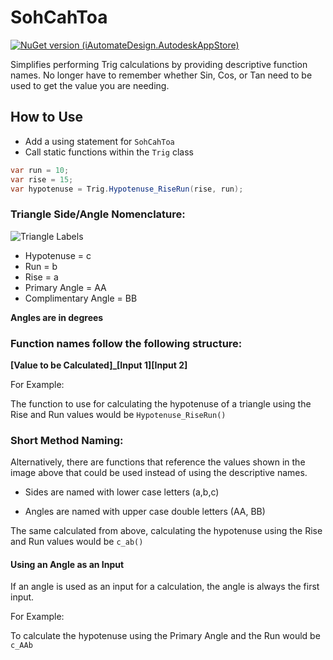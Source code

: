 # SohCahToa

[![NuGet version (iAutomateDesign.AutodeskAppStore)](https://buildstats.info/nuget/SohCahToa)](https://www.nuget.org/packages/SohCahToa)

Simplifies performing Trig calculations by providing descriptive function names. No longer have to remember whether Sin, Cos, or Tan need to be used to get the value you are needing.

## How to Use

* Add a using statement for `SohCahToa`
* Call static functions within the `Trig` class


```csharp
var run = 10;
var rise = 15;
var hypotenuse = Trig.Hypotenuse_RiseRun(rise, run);
```



### Triangle Side/Angle Nomenclature:

![Triangle Labels](https://i.imgur.com/EUrjY2m.png)

* Hypotenuse = c
* Run = b
* Rise = a
* Primary Angle = AA
* Complimentary Angle = BB

**Angles are in degrees**

### Function names follow the following structure:

**[Value to be Calculated]_[Input 1][Input 2]**

For Example:

The function to use for calculating the hypotenuse of a triangle using the Rise and Run values would be `Hypotenuse_RiseRun()`

### Short Method Naming:

Alternatively, there are functions that reference the values shown in the image above that could be used instead of using the descriptive names.

* Sides are named with lower case letters (a,b,c)

* Angles are named with upper case double letters (AA, BB)

The same calculated from above, calculating the hypotenuse using the Rise and Run values would be `c_ab()`

#### Using an Angle as an Input

If an angle is used as an input for a calculation, the angle is always the first input.

For Example:

To calculate the hypotenuse using the Primary Angle and the Run would be `c_AAb`


